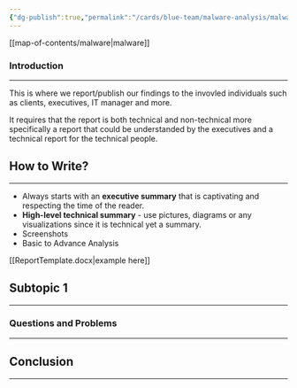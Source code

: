```yaml
---
{"dg-publish":true,"permalink":"/cards/blue-team/malware-analysis/malware-report-writing/","tags":["malware"]}
---
```


[[map-of-contents/malware\|malware]] 
### Introduction 
---
This is where we report/publish our findings to the invovled individuals such as clients, executives, IT manager and more.

It requires that the report is both technical and non-technical more specifically a report that could be understanded by the executives and a technical report for the technical people.
## How to Write?
---
- Always starts with an **executive summary** that is captivating and respecting the time of the reader.
- **High-level technical summary** - use pictures, diagrams or any visualizations since it is technical yet a summary.
- Screenshots
- Basic to Advance Analysis

[[ReportTemplate.docx\|example here]]
## Subtopic 1
---
### Questions and Problems
---
## Conclusion
---

